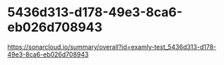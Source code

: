 # 5436d313-d178-49e3-8ca6-eb026d708943
https://sonarcloud.io/summary/overall?id=examly-test_5436d313-d178-49e3-8ca6-eb026d708943
